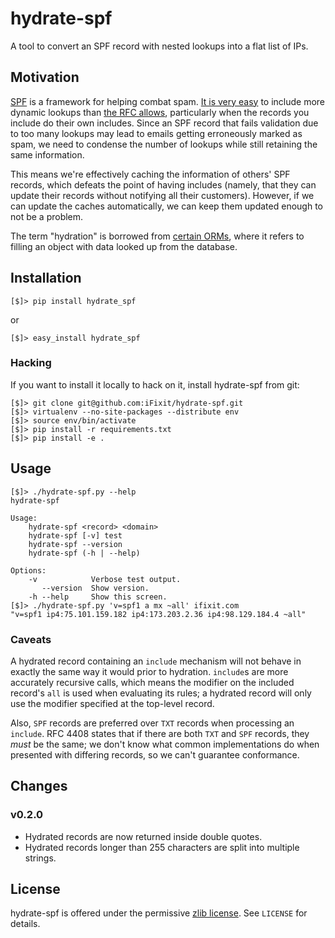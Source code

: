 # hydrate-spf

A tool to convert an SPF record with nested lookups into a flat list of IPs.

## Motivation

[SPF] is a framework for helping combat spam.  [It is very
easy][too-many-records] to include more dynamic lookups than [the RFC allows],
particularly when the records you include do their own includes.  Since an SPF
record that fails validation due to too many lookups may lead to emails getting
erroneously marked as spam, we need to condense the number of lookups while
still retaining the same information.

This means we're effectively caching the information of others' SPF records,
which defeats the point of having includes (namely, that they can update their
records without notifying all their customers).  However, if we can update the
caches automatically, we can keep them updated enough to not be a problem.

The term "hydration" is borrowed from [certain ORMs], where it refers to
filling an object with data looked up from the database.

[SPF]: https://en.wikipedia.org/wiki/Sender_Policy_Framework
[too-many-records]: http://stackoverflow.com/q/14261214/120999
[the RFC allows]: http://www.openspf.org/RFC_4408#mech-mx
[certain ORMs]: http://propelorm.org/documentation/03-basic-crud.html#retrieving-rows

## Installation

    [$]> pip install hydrate_spf

or

    [$]> easy_install hydrate_spf

### Hacking

If you want to install it locally to hack on it, install hydrate-spf from git:

    [$]> git clone git@github.com:iFixit/hydrate-spf.git
    [$]> virtualenv --no-site-packages --distribute env
    [$]> source env/bin/activate
    [$]> pip install -r requirements.txt
    [$]> pip install -e .

## Usage

    [$]> ./hydrate-spf.py --help
    hydrate-spf
    
    Usage:
        hydrate-spf <record> <domain>
        hydrate-spf [-v] test
        hydrate-spf --version
        hydrate-spf (-h | --help)
    
    Options:
        -v            Verbose test output.
           --version  Show version.
        -h --help     Show this screen.
    [$]> ./hydrate-spf.py 'v=spf1 a mx ~all' ifixit.com
    "v=spf1 ip4:75.101.159.182 ip4:173.203.2.36 ip4:98.129.184.4 ~all"

### Caveats

A hydrated record containing an `include` mechanism will not behave in exactly
the same way it would prior to hydration.  `include`s are more accurately
recursive calls, which means the modifier on the included record's `all` is
used when evaluating its rules; a hydrated record will only use the modifier
specified at the top-level record.

Also, `SPF` records are preferred over `TXT` records when processing an
`include`.  RFC 4408 states that if there are both `TXT` and `SPF` records,
they *must* be the same; we don't know what common implementations do when
presented with differing records, so we can't guarantee conformance.

## Changes

### v0.2.0

* Hydrated records are now returned inside double quotes.
* Hydrated records longer than 255 characters are split into multiple strings.

## License

hydrate-spf is offered under the permissive [zlib license].  See `LICENSE` for
details.

[zlib license]: http://opensource.org/licenses/Zlib

